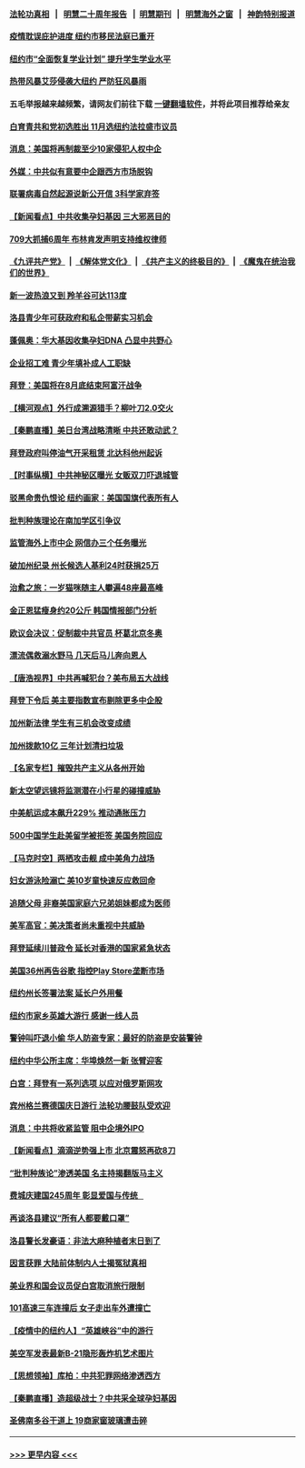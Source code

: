 #### [法轮功真相](https://github.com/gfw-breaker/truth/blob/master/README.md?t=0) &nbsp;&nbsp;|&nbsp;&nbsp; [明慧二十周年报告](https://github.com/gfw-breaker/mh-reports/blob/master/README.md?t=0) &nbsp;&nbsp;|&nbsp;&nbsp;[明慧期刊](https://github.com/gfw-breaker/mh-qikan) &nbsp;&nbsp;|&nbsp;&nbsp; [明慧海外之窗](https://github.com/gfw-breaker/mh-news/blob/master/README.md?t=0) &nbsp;&nbsp;|&nbsp;&nbsp; [神韵特别报道](https://github.com/gfw-breaker/mh-news/blob/master/shenyun.md?t=0)
#### [疫情耽误庇护进度 纽约市移民法庭已重开](../pages/nsc412/n13077788.md?t=07091451) 
#### [纽约市“全面恢复学业计划” 提升学生学业水平](../pages/nsc412/n13077813.md?t=07091451) 
#### [热带风暴艾莎侵袭大纽约 严防狂风暴雨](../pages/nsc412/n13077828.md?t=07091451) 
#### 五毛举报越来越频繁，请网友们前往下载 [一键翻墙软件](https://github.com/gfw-breaker/ssr-accounts)，并将此项目推荐给亲友
#### [白育青共和党初选胜出  11月选纽约法拉盛市议员](../pages/nsc412/n13077782.md?t=07091451) 
#### [消息：美国将再制裁至少10家侵犯人权中企](../pages/nsc412/n13077699.md?t=07091451) 
#### [外媒：中共似有意要中企跟西方市场脱钩](../pages/nsc412/n13077540.md?t=07091451) 
#### [联署病毒自然起源说新公开信 3科学家弃签](../pages/nsc412/n13077374.md?t=07091451) 
#### [【新闻看点】中共收集孕妇基因 三大邪恶目的](../pages/nsc412/n13077182.md?t=07091451) 
#### [709大抓捕6周年 布林肯发声明支持维权律师](../pages/nsc412/n13077382.md?t=07091451) 
#### [《九评共产党》](https://github.com/begood0513/9ping.md/blob/master/README.md) &nbsp;|&nbsp; [《解体党文化》](../../../../jtdwh.md/blob/master/README.md)  &nbsp;|&nbsp; [《共产主义的终极目的》](../../../../gczydzjmd.md/blob/master/README.md) &nbsp;|&nbsp; [《魔鬼在统治我们的世界》](../../../../mgztzwmdsj.md/blob/master/README.md) 
#### [新一波热浪又到 羚羊谷可达113度](../pages/nsc412/n13077463.md?t=07091451) 
#### [洛县青少年可获政府和私企带薪实习机会](../pages/nsc412/n13077429.md?t=07091451) 
#### [蓬佩奥：华大基因收集孕妇DNA 凸显中共野心](../pages/nsc412/n13077228.md?t=07091451) 
#### [企业招工难 青少年填补成人工职缺](../pages/nsc412/n13077410.md?t=07091451) 
#### [拜登：美国将在8月底结束阿富汗战争](../pages/nsc412/n13077350.md?t=07091451) 
#### [【横河观点】外行成溯源猎手？柳叶刀2.0交火](../pages/nsc412/n13077266.md?t=07091451) 
#### [【秦鹏直播】美日台湾战略清晰 中共还敢动武？](../pages/nsc412/n13077225.md?t=07091451) 
#### [拜登政府叫停油气开采租赁 北达科他州起诉](../pages/nsc412/n13077202.md?t=07091451) 
#### [【时事纵横】中共神秘区曝光 女贩双刀吓退城管](../pages/nsc412/n13077215.md?t=07091451) 
#### [驳黑命贵仇恨论 纽约画家：美国国旗代表所有人](../pages/nsc412/n13077222.md?t=07091451) 
#### [批判种族理论在南加学区引争议](../pages/nsc412/n13077117.md?t=07091451) 
#### [监管海外上市中企 网信办三个任务曝光](../pages/nsc412/n13076992.md?t=07091451) 
#### [破加州纪录 州长候选人基利24时获捐25万](../pages/nsc412/n13076996.md?t=07091451) 
#### [治愈之旅：一岁猫咪随主人攀遍48座最高峰](../pages/nsc412/n13076392.md?t=07091451) 
#### [金正恩猛瘦身约20公斤 韩国情报部门分析](../pages/nsc412/n13076881.md?t=07091451) 
#### [欧议会决议：促制裁中共官员 杯葛北京冬奥](../pages/nsc412/n13076851.md?t=07091451) 
#### [漂流偶救溺水野马 几天后马儿奔向恩人](../pages/nsc412/n13073861.md?t=07091451) 
#### [【唐浩视界】中共再喊犯台？美布局五大战线](../pages/nsc412/n13076229.md?t=07091451) 
#### [拜登下令后 美主要指数宣布剔除更多中企股](../pages/nsc412/n13076668.md?t=07091451) 
#### [加州新法律 学生有三机会改变成绩](../pages/nsc412/n13076770.md?t=07091451) 
#### [加州拨款10亿 三年计划清扫垃圾](../pages/nsc412/n13076757.md?t=07091451) 
#### [【名家专栏】摧毁共产主义从各州开始](../pages/nsc412/n13076376.md?t=07091451) 
#### [新太空望远镜将监测潜在小行星的碰撞威胁](../pages/nsc412/n13073761.md?t=07091451) 
#### [中美航运成本飙升229% 推动通胀压力](../pages/nsc412/n13076495.md?t=07091451) 
#### [500中国学生赴美留学被拒签 美国务院回应](../pages/nsc412/n13076589.md?t=07091451) 
#### [【马克时空】两栖攻击舰 成中美角力战场](../pages/nsc412/n13075909.md?t=07091451) 
#### [妇女游泳险溺亡 美10岁童快速反应救回命](../pages/nsc412/n13075871.md?t=07091451) 
#### [追随父母 非裔美国家庭六兄弟姐妹都成为医师](../pages/nsc412/n13075710.md?t=07091451) 
#### [美军高官：美决策者尚未重视中共威胁](../pages/nsc412/n13076117.md?t=07091451) 
#### [拜登延续川普政令 延长对香港的国家紧急状态](../pages/nsc412/n13075981.md?t=07091451) 
#### [美国36州再告谷歌 指控Play Store垄断市场](../pages/nsc412/n13075784.md?t=07091451) 
#### [纽约州长签署法案 延长户外用餐](../pages/nsc412/n13075458.md?t=07091451) 
#### [纽约市家乡英雄大游行 感谢一线人员](../pages/nsc412/n13075394.md?t=07091451) 
#### [警钟叫吓退小偷  华人防盗专家：最好的防盗是安装警钟](../pages/nsc412/n13075412.md?t=07091451) 
#### [纽约中华公所主席：华埠焕然一新 张臂迎客](../pages/nsc412/n13075374.md?t=07091451) 
#### [白宫：拜登有一系列选项 以应对俄罗斯网攻](../pages/nsc412/n13075433.md?t=07091451) 
#### [宾州格兰赛德国庆日游行 法轮功腰鼓队受欢迎](../pages/nsc412/n13075501.md?t=07091451) 
#### [消息：中共将收紧监管 阻中企境外IPO](../pages/nsc412/n13075213.md?t=07091451) 
#### [【新闻看点】滴滴逆势强上市 北京震怒再砍8刀](../pages/nsc412/n13074827.md?t=07091451) 
#### [“批判种族论”渗透美国  名主持揭翻版马主义](../pages/nsc412/n13075223.md?t=07091451) 
#### [费城庆建国245周年  彰显爱国与传统   ](../pages/nsc412/n13075139.md?t=07091451) 
#### [再谈洛县建议“所有人都要戴口罩”](../pages/nsc412/n13075148.md?t=07091451) 
#### [洛县警长发豪语：非法大麻种植者末日到了](../pages/nsc412/n13075126.md?t=07091451) 
#### [因言获罪 大陆前体制内人士揭冤狱真相](../pages/nsc412/n13075104.md?t=07091451) 
#### [美业界和国会议员促白宫取消旅行限制](../pages/nsc412/n13074891.md?t=07091451) 
#### [101高速三车连撞后 女子走出车外遭撞亡](../pages/nsc412/n13074973.md?t=07091451) 
#### [【疫情中的纽约人】“英雄峡谷”中的游行](../pages/nsc412/n13074885.md?t=07091451) 
#### [美空军发表最新B-21隐形轰炸机艺术图片](../pages/nsc412/n13074715.md?t=07091451) 
#### [【思想领袖】库柏：中共犯罪网络渗透西方](../pages/nsc412/n13031789.md?t=07091451) 
#### [【秦鹏直播】造超级战士？中共采全球孕妇基因](../pages/nsc412/n13074838.md?t=07091451) 
#### [圣佛南多谷干道上 19商家窗玻璃遭击碎](../pages/nsc412/n13074869.md?t=07091451) 

----
#### [ >>> 更早内容 <<< ](../indexes/nsc412-earlier.md)
